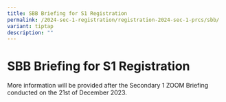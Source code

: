 ```yaml
---
title: SBB Briefing for S1 Registration
permalink: /2024-sec-1-registration/registration-2024-sec-1-prcs/sbb/
variant: tiptap
description: ""
---
```

<h1><strong>SBB Briefing for S1 Registration</strong></h1><p></p><p>More information will be provided after the Secondary 1 ZOOM Briefing conducted on the 21st of December 2023.</p><p></p>